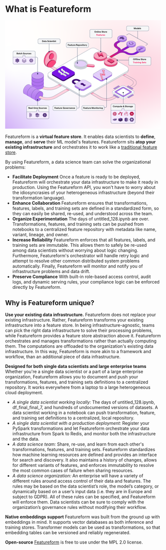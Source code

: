 # What is Featureform

![](.gitbook/assets/FF_hero_detailed-15.png)

Featureform is a **virtual feature store**. It enables data scientists to **define**, **manage**, and **serve** their ML model's features. Featureform sits **atop your existing infrastructure** and orchestrates it to work like a [traditional feature store](https://www.featureform.com/post/feature-stores-explained-the-three-common-architectures).

By using Featureform, a data science team can solve the organizational problems:

* **Facilitate Deployment** Once a feature is ready to be deployed, Featureform will orchestrate your data infrastructure to make it ready in production. Using the Featureform API, you won't have to worry about the idiosyncrasies of your heterogeneous infrastructure (beyond their transformation language).
* **Enhance Collaboration** Featureform ensures that transformations, features, labels, and training sets are defined in a standardized form, so they can easily be shared, re-used, and understood across the team.
* **Organize Experimentation** The days of untitled\_128.ipynb are over. Transformations, features, and training sets can be pushed from notebooks to a centralized feature repository with metadata like name, variant, lineage, and owner.
* **Increase Reliability** Featureform enforces that all features, labels, and training sets are immutable. This allows them to safely be re-used among data scientists without worrying about logic changing. Furthermore, Featureform's orchestrator will handle retry logic and attempt to resolve other common distributed system problems automatically. Finally, Featureform will monitor and notify you of infrastructure problems and data drift.
* **Preserve Compliance** With built-in role-based access control, audit logs, and dynamic serving rules, your compliance logic can be enforced directly by Featureform.

## Why is Featureform unique?

**Use your existing data infrastructure.** Featureform does not replace your existing infrastructure. Rather, Featureform transforms your existing infrastructure into a feature store. In being infrastructure-agnostic, teams can pick the right data infrastructure to solve their processing problems, while Featureform provides a feature store abstraction above it. Featureform orchestrates and manages transformations rather than actually computing them. The computations are offloaded to the organization's existing data infrastructure. In this way, Featureform is more akin to a framework and workflow, than an additional piece of data infrastructure.

**Designed for both single data scientists and large enterprise teams** Whether you're a single data scientist or a part of a large enterprise organization, Featureform allows you to document and push your transformations, features, and training sets definitions to a centralized repository. It works everywhere from a laptop to a large heterogeneous cloud deployment.

* _A single data scientist working locally:_ The days of untitled\_128.ipynb, df\_final\_final\_7, and hundreds of undocumented versions of datasets. A data scientist working in a notebook can push transformation, feature, and training set definitions to a centralized, local repository.
* _A single data scientist with a production deployment:_ Register your PySpark transformations and let Featureform orchestrate your data infrastructure from Spark to Redis, and monitor both the infrastructure and the data.
* _A data science team:_ Share, re-use, and learn from each other's transformations, features, and training sets. Featureform standardizes how machine learning resources are defined and provides an interface for search and discovery. It also maintains a history of changes, allows for different variants of features, and enforces immutability to resolve the most common cases of failure when sharing resources.
* _A data science organization:_ An enterprise will have a variety of different rules around access control of their data and features. The rules may be based on the data scientist’s role, the model’s category, or dynamically based on a user’s input data (i.e. they are in Europe and subject to GDPR). All of these rules can be specified, and Featureform will enforce them. Data scientists can be sure to comply with the organization’s governance rules without modifying their workflow.

**Native embeddings support** Featureform was built from the ground up with embeddings in mind. It supports vector databases as both inference and training stores. Transformer models can be used as transformations, so that embedding tables can be versioned and reliably regenerated.

**Open-source** [Featureform](https://github.com/featureform/featureform) is free to use under the MPL 2.0 license.

